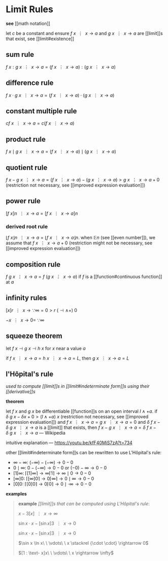 # Limit Rules

**see** [[math notation]]

let $c$ be a constant and ensure $f\ x\ \ \vdots\ \ x \rightarrow a$ and $g\ x\ \ \vdots\ \ x \rightarrow a$ are [[limit]]s that exist, see [[limit#existence]]

## sum rule

$f\ x : g\ x\ \ \vdots\ \ x \rightarrow a = (f\ x\ \ \vdots\ \ x \rightarrow a) : (g\ x\ \ \vdots\ \ x \rightarrow a)$

## difference rule

$f\ x \cdot g\ x\ \ \vdots\ \ x \rightarrow a = (f\ x\ \ \vdots\ \ x \rightarrow a) \cdot (g\ x\ \ \vdots\ \ x \rightarrow a)$

## constant multiple rule

$c f\ x\ \ \vdots\ \ x \rightarrow a = c (f\ x\ \ \vdots\ \ x \rightarrow a)$

## product rule

$f\ x \mid g\ x\ \ \vdots\ \ x \rightarrow a = (f\ x\ \ \vdots\ \ x \rightarrow a) \mid (g\ x\ \ \vdots\ \ x \rightarrow a)$

## quotient rule

$f\ x - g\ x\ \ \vdots\ \ x \rightarrow a = (f\ x\ \ \vdots\ \ x \rightarrow a) - (g\ x\ \ \vdots\ \ x \rightarrow a) > g\ x\ \ \vdots\ \ x \rightarrow a + 0$ (restriction not necessary, see [[improved expression evaluation]])

## power rule

$[f\ x]n\ \ \vdots\ \ x \rightarrow a = [f\ x\ \ \vdots\ \ x \rightarrow a]n$

### derived root rule

$\lfloor f\ x \rfloor n\ \ \vdots\ \ x \rightarrow a = \lfloor f\ x\ \ \vdots\ \ x \rightarrow a \rfloor n$. when $\mathbb E n$ (see [[even number]]), we assume that $f\ x\ \ \vdots\ \ x \rightarrow a + 0$ (restriction might not be necessary, see [[improved expression evaluation]])

## composition rule

$f\ g\ x\ \ \vdots\ \ x \rightarrow a = f\ (g\ x\ \ \vdots\ \ x \rightarrow a)$ if $f$ is a [[function#continuous function]] at $a$

## infinity rules

$[x]r\ \ \vdots\ \ x \rightarrow \because \infty = 0 > r\ (\dashv \land +)\ 0$

$-x\ \ \vdots\ \ x \rightarrow 0 =\ \because \infty$

## squeeze theorem

let $f\ x \dashv g\ x \dashv h\ x$ for $x$ near a value $a$

if $f\ x\ \ \vdots\ \ x \rightarrow a = h\ x\ \ \vdots\ \ x \rightarrow a = L$, then $g\ x\ \ \vdots\ \ x \rightarrow a = L$

## l'Hôpital's rule

_used to compute [[limit]]s in [[limit#indeterminate form]]s using their [[derivative]]s_

**theorem**

let $f\ x$ and $g\ x$ be differentiable [[function]]s on an open interval $I \land +a$. if $\delta\ g\ x - \delta x + 0 > (I \land +a)\ x$ (restriction not necessary, see [[improved expression evaluation]]) and $f\ x\ \ \vdots\ \ x \rightarrow a = g\ x\ \ \vdots\ \ x \rightarrow a = 0$ and $\delta\ f\ x - \delta\ g\ x\ \ \vdots\ \ x \rightarrow a$ is a [[limit]] that exists, then $f\ x - g\ x\ \ \vdots\ \ x \rightarrow a = \delta\ f\ x - \delta\ g\ x\ \ \vdots\ \ x \rightarrow a$ &mdash; Wikipedia

intuitive explanation &mdash; <https://youtu.be/kfF40MiS7zA?t=734>

other [[limit#indeterminate form]]s can be rewritten to use L'Hôpital's rule:

- $\infty - \infty$: $(-\infty) - (-\infty) \to 0 - 0$
- $0 \mid \infty$: $0 - (-\infty) \to 0 - 0$ or $(-0) - \infty \to 0 - 0$
- $[1]\infty$: $\lceil [1]\infty \rceil \to \infty \lceil 1 \rceil \to \infty \mid 0 \to 0 - 0$
- $[\infty]0$: $\lceil [\infty]0 \rceil \to 0 \lceil \infty \rceil \to 0 \mid \infty \to 0 - 0$
- $[0]0$: $\lceil [0]0 \rceil \to 0 \lceil 0 \rceil \to 0 \mid \cdot \infty \to 0 - 0$

**examples**

> **example** _[[limit]]s that can be computed using L'Hôpital's rule_:
>
> $x - 3[x]\ \ \vdots\ \ x \rightarrow \infty$
>
> $\sin x \cdot x - [\sin x]3\ \ \vdots\ \ x \rightarrow 0$
>
> $\sin x \cdot x - [\sin x]3\ \ \vdots\ \ x \rightarrow 0$
>
> $\sin x \ln x\ \ \vdots\ \ x \stackrel {\cdot \cdot} \rightarrow 0$
>
> $[1 : \text- x]x\ \ \vdots\ \ x \rightarrow \infty$
